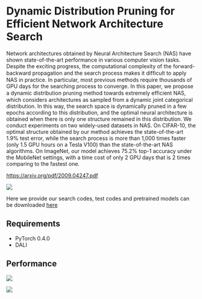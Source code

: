# Dynamic Distribution Pruning for Efficient Network Architecture Search

Network architectures obtained by Neural Architecture Search (NAS) have shown state-of-the-art performance in various computer vision tasks. Despite the exciting progress, the computational complexity of the forward-backward propagation and the search process makes it difﬁcult to apply NAS in practice. In particular, most previous methods require thousands of GPU days for the searching process to converge. In this paper, we propose a dynamic distribution pruning method towards extremely efﬁcient NAS, which considers architectures as sampled from a dynamic joint categorical distribution. In this way, the search space is dynamically pruned in a few epochs according to this distribution, and the optimal neural architecture is obtained when there is only one structure remained in this distribution. We conduct experiments on two widely-used datasets in NAS. On CIFAR-10, the optimal structure obtained by our method achieves the state-of-the-art 1.9% test error, while the search process is more than 1,000 times faster (only 1.5 GPU hours on a Tesla V100) than the state-of-the-art NAS algorithms. On ImageNet, our model achieves 75.2% top-1 accuracy under the MobileNet settings, with a time cost of only 2 GPU days that is 2 times comparing to the fastest one.

https://arxiv.org/pdf/2009.04247.pdf

![](https://github.com/paperscodes/DDPNAS_SEARCH/blob/master/figs/1.PNG)

Here we provide our search codes, test codes and pretrained models can be downloaded [here](https://github.com/tanglang96/DDPNAS)

## Requirements

- PyTorch 0.4.0
- DALI

## Performance

![](figs/2.PNG)

![](figs/3.PNG)
